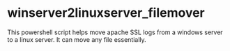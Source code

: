 # winserver2linuxserver_filemover
This powershell script helps move apache SSL logs from a windows server to a linux server. It can move any file essentially.

